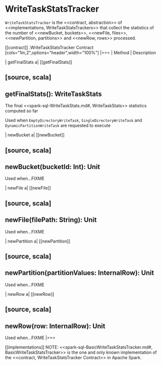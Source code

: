 # WriteTaskStatsTracker

`WriteTaskStatsTracker` is the <<contract, abstraction>> of <<implementations, WriteTaskStatsTrackers>> that collect the statistics of the number of <<newBucket, buckets>>, <<newFile, files>>, <<newPartition, partitions>> and <<newRow, rows>> processed.

[[contract]]
.WriteTaskStatsTracker Contract
[cols="1m,2",options="header",width="100%"]
|===
| Method
| Description

| getFinalStats
a| [[getFinalStats]]

[source, scala]
----
getFinalStats(): WriteTaskStats
----

The final <<spark-sql-WriteTaskStats.md#, WriteTaskStats>> statistics computed so far

Used when `EmptyDirectoryWriteTask`, `SingleDirectoryWriteTask` and `DynamicPartitionWriteTask` are requested to execute

| newBucket
a| [[newBucket]]

[source, scala]
----
newBucket(bucketId: Int): Unit
----

Used when...FIXME

| newFile
a| [[newFile]]

[source, scala]
----
newFile(filePath: String): Unit
----

Used when...FIXME

| newPartition
a| [[newPartition]]

[source, scala]
----
newPartition(partitionValues: InternalRow): Unit
----

Used when...FIXME

| newRow
a| [[newRow]]

[source, scala]
----
newRow(row: InternalRow): Unit
----

Used when...FIXME
|===

[[implementations]]
NOTE: <<spark-sql-BasicWriteTaskStatsTracker.md#, BasicWriteTaskStatsTracker>> is the one and only known implementation of the <<contract, WriteTaskStatsTracker Contract>> in Apache Spark.
